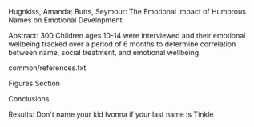 Hugnkiss, Amanda; Butts, Seymour: The Emotional Impact of Humorous Names on Emotional Development

Abstract: 300 Children ages 10-14 were interviewed and their emotional wellbeing tracked over a period of 6 months to determine correlation between name, social treatment, and emotional wellbeing.

common/references.txt

Figures Section

Conclusions

Results: Don't name your kid Ivonna if your last name is Tinkle
